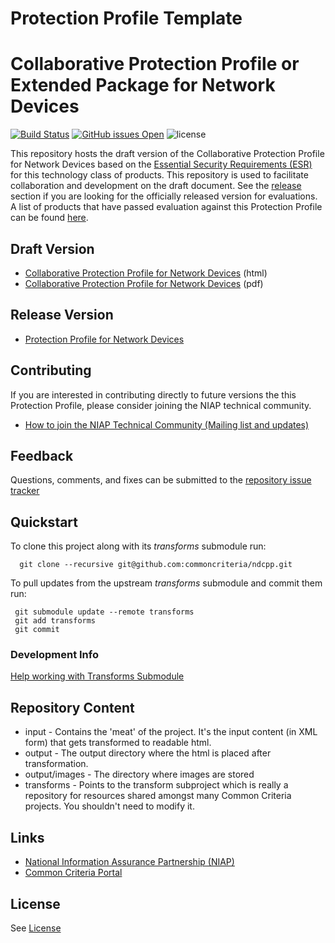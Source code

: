Protection Profile Template
===============



Collaborative Protection Profile or Extended Package for Network Devices
===============

[![Build Status](https://travis-ci.com/commoncriteria/ndcpp.svg?branch=master)](https://travis-ci.com/commoncriteria/ndcpp)
[![GitHub issues Open](https://img.shields.io/github/issues/commoncriteria/ndcpp.svg?maxAge=2592000)](https://github.com/commoncriteria/ndcpp/issues) 
![license](https://img.shields.io/badge/license-Unlicensed-blue.svg)

This repository hosts the draft version of the Collaborative Protection Profile for Network Devices based on the 
[Essential Security Requirements (ESR)](https://commoncriteria.github.io/pp/ndcpp/ndcpp-esr.html) for this technology class of 
products. This repository is used to facilitate collaboration and development on the draft document. 
See the [release](#Release-Version) section if you are looking for the officially released version for evaluations. 
A list of products that have passed evaluation against this Protection Profile can be found [here](QQQQ).

## Draft Version

* [Collaborative Protection Profile for Network Devices](https://commoncriteria.github.io/pp/ndcpp/ndcpp-release.html) (html)
* [Collaborative Protection Profile for Network Devices](https://commoncriteria.github.io/pp/ndcpp/ndcpp-release.pdf) (pdf)

## Release Version
* [Protection Profile for Network Devices](ndcpp)

## Contributing

If you are interested in contributing directly to future versions the this Protection Profile, please consider joining the NIAP technical community.
* [How to join the NIAP Technical Community (Mailing list and updates)](https://www.niap-ccevs.org/NIAP_Evolution/tech_communities.cfm)

## Feedback

Questions, comments, and fixes can be submitted to the [repository issue tracker](https://github.com/commoncriteria/ndcpp/issues)

## Quickstart
To clone this project along with its _transforms_ submodule run:

````
  git clone --recursive git@github.com:commoncriteria/ndcpp.git
````
To pull updates from the upstream _transforms_ submodule and commit them run:
````
 git submodule update --remote transforms
 git add transforms
 git commit
````

### Development Info
[Help working with Transforms Submodule](https://github.com/commoncriteria/transforms/wiki/Working-with-Transforms-as-a-Submodule)

## Repository Content
* input - Contains the 'meat' of the project. It's the input content (in XML form) that gets transformed to readable html.
* output - The output directory where the html is placed after transformation.
* output/images - The directory where images are stored
* transforms - Points to the transform subproject which is really a repository for resources shared amongst many Common Criteria projects. You shouldn't need to modify it.

## Links 
* [National Information Assurance Partnership (NIAP)](https://www.niap-ccevs.org/)
* [Common Criteria Portal](https://www.commoncriteriaportal.org/)

## License
See [License](./LICENSE)
